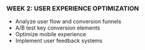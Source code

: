 ### WEEK 2: USER EXPERIENCE OPTIMIZATION

- Analyze user flow and conversion funnels
- A/B test key conversion elements
- Optimize mobile experience
- Implement user feedback systems

